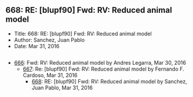 ## 668: RE: [blupf90] Fwd: RV: Reduced animal model

- Title: 668: RE: [blupf90] Fwd: RV: Reduced animal model
- Author: Sanchez, Juan Pablo
- Date: Mar 31, 2016

```

```

- [666](0666.md): Fwd: RV: Reduced animal model by Andres Legarra, Mar 30, 2016
    - [667](0667.md): Re: [blupf90] Fwd: RV: Reduced animal model by Fernando F. Cardoso, Mar 31, 2016
        - [668](0668.md): RE: [blupf90] Fwd: RV: Reduced animal model by Sanchez, Juan Pablo, Mar 31, 2016
